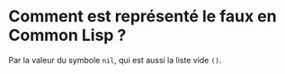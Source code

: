 # Comment est représenté le faux en Common Lisp ?

Par la valeur du symbole `nil`, qui est aussi la liste vide `()`.
